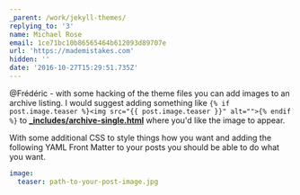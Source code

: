 ```yaml
---
_parent: /work/jekyll-themes/
replying_to: '3'
name: Michael Rose
email: 1ce71bc10b86565464b612093d89707e
url: 'https://mademistakes.com'
hidden: ''
date: '2016-10-27T15:29:51.735Z'
---
```


@Frédéric - with some hacking of the theme files you can add images to an archive listing. I would suggest adding something like `{% if post.image.teaser %}<img src="{{ post.image.teaser }}" alt="">{% endif %}` to [**_includes/archive-single.html**](https://github.com/mmistakes/minimal-mistakes/blob/master/_includes/archive-single.html) where you'd like the image to appear.

With some additional CSS to style things how you want and adding the following YAML Front Matter to your posts you should be able to do what you want.

```yaml
image:
  teaser: path-to-your-post-image.jpg
```
